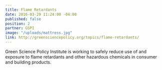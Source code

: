 ```yaml
---
title: Flame Retardants
date: 2016-03-29 11:24:00 -04:00
published: false
position: 2
partner: GSPI
image: "/uploads/mattress.jpg"
link: http://greensciencepolicy.org/topics/flame-retardants/
---
```


Green Science Policy Institute is working to safely reduce use of and exposure to flame retardants and other hazardous chemicals in consumer and building products.
